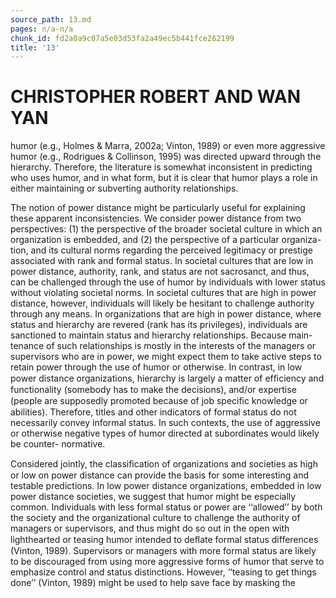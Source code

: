 ```yaml
---
source_path: 13.md
pages: n/a-n/a
chunk_id: fd2a0a9c07a5e03d53fa2a49ec5b441fce262199
title: '13'
---
```

# CHRISTOPHER ROBERT AND WAN YAN

humor (e.g., Holmes & Marra, 2002a; Vinton, 1989) or even more aggressive humor (e.g., Rodrigues & Collinson, 1995) was directed upward through the hierarchy. Therefore, the literature is somewhat inconsistent in predicting who uses humor, and in what form, but it is clear that humor plays a role in either maintaining or subverting authority relationships.

The notion of power distance might be particularly useful for explaining these apparent inconsistencies. We consider power distance from two perspectives: (1) the perspective of the broader societal culture in which an organization is embedded, and (2) the perspective of a particular organiza- tion, and its cultural norms regarding the perceived legitimacy or prestige associated with rank and formal status. In societal cultures that are low in power distance, authority, rank, and status are not sacrosanct, and thus, can be challenged through the use of humor by individuals with lower status without violating societal norms. In societal cultures that are high in power distance, however, individuals will likely be hesitant to challenge authority through any means. In organizations that are high in power distance, where status and hierarchy are revered (rank has its privileges), individuals are sanctioned to maintain status and hierarchy relationships. Because main- tenance of such relationships is mostly in the interests of the managers or supervisors who are in power, we might expect them to take active steps to retain power through the use of humor or otherwise. In contrast, in low power distance organizations, hierarchy is largely a matter of efﬁciency and functionality (somebody has to make the decisions), and/or expertise (people are supposedly promoted because of job speciﬁc knowledge or abilities). Therefore, titles and other indicators of formal status do not necessarily convey informal status. In such contexts, the use of aggressive or otherwise negative types of humor directed at subordinates would likely be counter- normative.

Considered jointly, the classiﬁcation of organizations and societies as high or low on power distance can provide the basis for some interesting and testable predictions. In low power distance organizations, embedded in low power distance societies, we suggest that humor might be especially common. Individuals with less formal status or power are ‘‘allowed’’ by both the society and the organizational culture to challenge the authority of managers or supervisors, and thus might do so out in the open with lighthearted or teasing humor intended to deﬂate formal status differences (Vinton, 1989). Supervisors or managers with more formal status are likely to be discouraged from using more aggressive forms of humor that serve to emphasize control and status distinctions. However, ‘‘teasing to get things done’’ (Vinton, 1989) might be used to help save face by masking the
